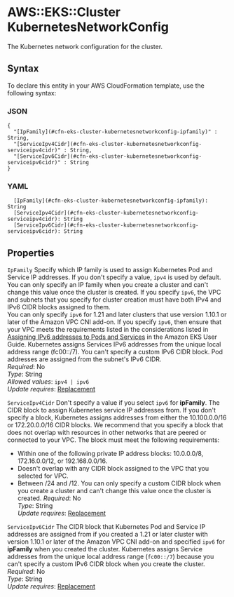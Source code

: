 # AWS::EKS::Cluster KubernetesNetworkConfig<a name="aws-properties-eks-cluster-kubernetesnetworkconfig"></a>

The Kubernetes network configuration for the cluster\.

## Syntax<a name="aws-properties-eks-cluster-kubernetesnetworkconfig-syntax"></a>

To declare this entity in your AWS CloudFormation template, use the following syntax:

### JSON<a name="aws-properties-eks-cluster-kubernetesnetworkconfig-syntax.json"></a>

```
{
  "[IpFamily](#cfn-eks-cluster-kubernetesnetworkconfig-ipfamily)" : String,
  "[ServiceIpv4Cidr](#cfn-eks-cluster-kubernetesnetworkconfig-serviceipv4cidr)" : String,
  "[ServiceIpv6Cidr](#cfn-eks-cluster-kubernetesnetworkconfig-serviceipv6cidr)" : String
}
```

### YAML<a name="aws-properties-eks-cluster-kubernetesnetworkconfig-syntax.yaml"></a>

```
  [IpFamily](#cfn-eks-cluster-kubernetesnetworkconfig-ipfamily): String
  [ServiceIpv4Cidr](#cfn-eks-cluster-kubernetesnetworkconfig-serviceipv4cidr): String
  [ServiceIpv6Cidr](#cfn-eks-cluster-kubernetesnetworkconfig-serviceipv6cidr): String
```

## Properties<a name="aws-properties-eks-cluster-kubernetesnetworkconfig-properties"></a>

`IpFamily`  <a name="cfn-eks-cluster-kubernetesnetworkconfig-ipfamily"></a>
Specify which IP family is used to assign Kubernetes Pod and Service IP addresses\. If you don't specify a value, `ipv4` is used by default\. You can only specify an IP family when you create a cluster and can't change this value once the cluster is created\. If you specify `ipv6`, the VPC and subnets that you specify for cluster creation must have both IPv4 and IPv6 CIDR blocks assigned to them\.   
You can only specify `ipv6` for 1\.21 and later clusters that use version 1\.10\.1 or later of the Amazon VPC CNI add\-on\. If you specify `ipv6`, then ensure that your VPC meets the requirements listed in the considerations listed in [Assigning IPv6 addresses to Pods and Services](https://docs.aws.amazon.com/eks/latest/userguide/cni-ipv6.html) in the Amazon EKS User Guide\. Kubernetes assigns Services IPv6 addresses from the unique local address range \(fc00::/7\)\. You can't specify a custom IPv6 CIDR block\. Pod addresses are assigned from the subnet's IPv6 CIDR\.  
*Required*: No  
*Type*: String  
*Allowed values*: `ipv4 | ipv6`  
*Update requires*: [Replacement](https://docs.aws.amazon.com/AWSCloudFormation/latest/UserGuide/using-cfn-updating-stacks-update-behaviors.html#update-replacement)

`ServiceIpv4Cidr`  <a name="cfn-eks-cluster-kubernetesnetworkconfig-serviceipv4cidr"></a>
Don't specify a value if you select `ipv6` for **ipFamily**\. The CIDR block to assign Kubernetes service IP addresses from\. If you don't specify a block, Kubernetes assigns addresses from either the 10\.100\.0\.0/16 or 172\.20\.0\.0/16 CIDR blocks\. We recommend that you specify a block that does not overlap with resources in other networks that are peered or connected to your VPC\. The block must meet the following requirements:  
+ Within one of the following private IP address blocks: 10\.0\.0\.0/8, 172\.16\.0\.0/12, or 192\.168\.0\.0/16\.
+ Doesn't overlap with any CIDR block assigned to the VPC that you selected for VPC\.
+ Between /24 and /12\.
You can only specify a custom CIDR block when you create a cluster and can't change this value once the cluster is created\.
*Required*: No  
*Type*: String  
*Update requires*: [Replacement](https://docs.aws.amazon.com/AWSCloudFormation/latest/UserGuide/using-cfn-updating-stacks-update-behaviors.html#update-replacement)

`ServiceIpv6Cidr`  <a name="cfn-eks-cluster-kubernetesnetworkconfig-serviceipv6cidr"></a>
The CIDR block that Kubernetes Pod and Service IP addresses are assigned from if you created a 1\.21 or later cluster with version 1\.10\.1 or later of the Amazon VPC CNI add\-on and specified `ipv6` for **ipFamily** when you created the cluster\. Kubernetes assigns Service addresses from the unique local address range \(`fc00::/7`\) because you can't specify a custom IPv6 CIDR block when you create the cluster\.  
*Required*: No  
*Type*: String  
*Update requires*: [Replacement](https://docs.aws.amazon.com/AWSCloudFormation/latest/UserGuide/using-cfn-updating-stacks-update-behaviors.html#update-replacement)